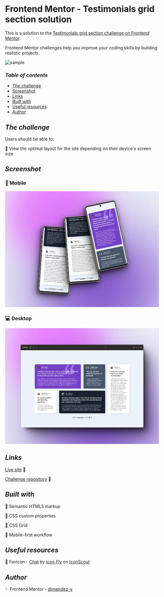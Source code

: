 # Frontend Mentor - Testimonials grid section solution

This is a solution to the [Testimonials grid section challenge on Frontend Mentor](https://www.frontendmentor.io/challenges/testimonials-grid-section-Nnw6J7Un7).

Frontend Mentor challenges help you improve your coding skills by building realistic projects.

![sample](./assets/video/sample.gif)

### *Table of contents*

- [The challenge](#the-challenge)
- [Screenshot](#screenshot)
- [Links](#links)
- [Built with](#built-with)
- [Useful resources](#useful-resources)
- [Author](#author)

## *The challenge*

Users should be able to:

🎯 View the optimal layout for the site depending on their device's screen size

## *Screenshot*

### 📱 Mobile

![Mobile](./assets/screenshot/mobile-preview.webp)

### 💻 Desktop

![Desktop](./assets/screenshot/desktop-preview.webp)

## *Links*

[Live site](https://mendez-v.github.io/testimonials-grid-section/) 👀

[Challenge repository](https://github.com/mendez-v/frontend-mentor-challenges) 👀

## *Built with*

📌 Semantic HTML5 markup

📌 CSS custom properties

📌 CSS Grid

📌 Mobile-first workflow

## *Useful resources*

🌈 Favicon - <a href="https://iconscout.com/icons/chat" class="text-underline font-size-sm" target="_blank">Chat</a> by <a href="https://iconscout.com/contributors/iconfly" class="text-underline font-size-sm">Icon Fly</a> on <a href="https://iconscout.com" class="text-underline font-size-sm">IconScout</a>

## *Author*

✨ Frontend Mentor - [@mendez-v](https://www.frontendmentor.io/profile/mendez-v)
